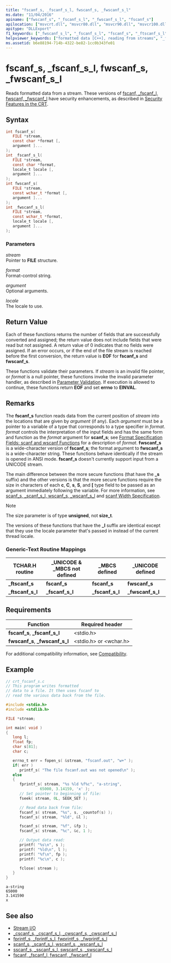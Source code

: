 ```yaml
---
title: "fscanf_s, _fscanf_s_l, fwscanf_s, _fwscanf_s_l"
ms.date: "11/04/2016"
apiname: ["fwscanf_s", "_fscanf_s_l", "_fwscanf_s_l", "fscanf_s"]
apilocation: ["msvcrt.dll", "msvcr80.dll", "msvcr90.dll", "msvcr100.dll", "msvcr100_clr0400.dll", "msvcr110.dll", "msvcr110_clr0400.dll", "msvcr120.dll", "msvcr120_clr0400.dll", "ucrtbase.dll"]
apitype: "DLLExport"
f1_keywords: ["_fwscanf_s_l", "_fscanf_s_l", "fscanf_s", "_ftscanf_s_l", "_ftscanf_s", "fwscanf_s"]
helpviewer_keywords: ["formatted data [C++], reading from streams", "_ftscanf_s_l function", "_fscanf_s_l function", "ftscanf_s function", "fwscanf_s function", "_ftscanf_s function", "data [CRT], reading from streams", "_fwscanf_s_l function", "fscanf_s function", "fwscanf_s_l function", "ftscanf_s_l function", "streams [C++], reading formatted data from", "fscanf_s_l function"]
ms.assetid: b6e88194-714b-4322-be82-1cc0b343fe01
---
```

# fscanf_s, _fscanf_s_l, fwscanf_s, _fwscanf_s_l

Reads formatted data from a stream. These versions of [fscanf, _fscanf_l, fwscanf, _fwscanf_l](fscanf-fscanf-l-fwscanf-fwscanf-l.md) have security enhancements, as described in [Security Features in the CRT](../../c-runtime-library/security-features-in-the-crt.md).

## Syntax

```C
int fscanf_s(
   FILE *stream,
   const char *format [,
   argument ]...
);
int _fscanf_s_l(
   FILE *stream,
   const char *format,
   locale_t locale [,
   argument ]...
);
int fwscanf_s(
   FILE *stream,
   const wchar_t *format [,
   argument ]...
);
int _fwscanf_s_l(
   FILE *stream,
   const wchar_t *format,
   locale_t locale [,
   argument ]...
);
```

### Parameters

*stream*<br/>
Pointer to **FILE** structure.

*format*<br/>
Format-control string.

*argument*<br/>
Optional arguments.

*locale*<br/>
The locale to use.

## Return Value

Each of these functions returns the number of fields that are successfully converted and assigned; the return value does not include fields that were read but not assigned. A return value of 0 indicates that no fields were assigned. If an error occurs, or if the end of the file stream is reached before the first conversion, the return value is **EOF** for **fscanf_s** and **fwscanf_s**.

These functions validate their parameters. If *stream* is an invalid file pointer, or *format* is a null pointer, these functions invoke the invalid parameter handler, as described in [Parameter Validation](../../c-runtime-library/parameter-validation.md). If execution is allowed to continue, these functions return **EOF** and set **errno** to **EINVAL**.

## Remarks

The **fscanf_s** function reads data from the current position of *stream* into the locations that are given by *argument* (if any). Each *argument* must be a pointer to a variable of a type that corresponds to a type specifier in *format*. *format* controls the interpretation of the input fields and has the same form and function as the *format* argument for **scanf_s**; see [Format Specification Fields: scanf and wscanf Functions](../../c-runtime-library/format-specification-fields-scanf-and-wscanf-functions.md) for a description of *format*.  **fwscanf_s** is a wide-character version of **fscanf_s**; the format argument to **fwscanf_s** is a wide-character string. These functions behave identically if the stream is opened in ANSI mode. **fscanf_s** doesn't currently support input from a UNICODE stream.

The main difference between the more secure functions (that have the **_s** suffix) and the other versions is that the more secure functions require the size in characters of each **c**, **C**, **s**, **S**, and **[** type field to be passed as an argument immediately following the variable. For more information, see [scanf_s, _scanf_s_l, wscanf_s, _wscanf_s_l](scanf-s-scanf-s-l-wscanf-s-wscanf-s-l.md) and [scanf Width Specification](../../c-runtime-library/scanf-width-specification.md).

> [!NOTE]
> The size parameter is of type **unsigned**, not **size_t**.

The versions of these functions that have the **_l** suffix are identical except that they use the locale parameter that's passed in instead of the current thread locale.

### Generic-Text Routine Mappings

|TCHAR.H routine|_UNICODE & _MBCS not defined|_MBCS defined|_UNICODE defined|
|---------------------|------------------------------------|--------------------|-----------------------|
|**_ftscanf_s**|**fscanf_s**|**fscanf_s**|**fwscanf_s**|
|**_ftscanf_s_l**|**_fscanf_s_l**|**_fscanf_s_l**|**_fwscanf_s_l**|

## Requirements

|Function|Required header|
|--------------|---------------------|
|**fscanf_s**, **_fscanf_s_l**|\<stdio.h>|
|**fwscanf_s**, **_fwscanf_s_l**|\<stdio.h> or \<wchar.h>|

For additional compatibility information, see [Compatibility](../../c-runtime-library/compatibility.md).

## Example

```C
// crt_fscanf_s.c
// This program writes formatted
// data to a file. It then uses fscanf to
// read the various data back from the file.

#include <stdio.h>
#include <stdlib.h>

FILE *stream;

int main( void )
{
   long l;
   float fp;
   char s[81];
   char c;

   errno_t err = fopen_s( &stream, "fscanf.out", "w+" );
   if( err )
      printf_s( "The file fscanf.out was not opened\n" );
   else
   {
      fprintf_s( stream, "%s %ld %f%c", "a-string",
               65000, 3.14159, 'x' );
      // Set pointer to beginning of file:
      fseek( stream, 0L, SEEK_SET );

      // Read data back from file:
      fscanf_s( stream, "%s", s, _countof(s) );
      fscanf_s( stream, "%ld", &l );

      fscanf_s( stream, "%f", &fp );
      fscanf_s( stream, "%c", &c, 1 );

      // Output data read:
      printf( "%s\n", s );
      printf( "%ld\n", l );
      printf( "%f\n", fp );
      printf( "%c\n", c );

      fclose( stream );
   }
}
```

```Output
a-string
65000
3.141590
x
```

## See also

- [Stream I/O](../../c-runtime-library/stream-i-o.md)
- [_cscanf_s, _cscanf_s_l, _cwscanf_s, _cwscanf_s_l](cscanf-s-cscanf-s-l-cwscanf-s-cwscanf-s-l.md)
- [fprintf_s, _fprintf_s_l, fwprintf_s, _fwprintf_s_l](fprintf-s-fprintf-s-l-fwprintf-s-fwprintf-s-l.md)
- [scanf_s, _scanf_s_l, wscanf_s, _wscanf_s_l](scanf-s-scanf-s-l-wscanf-s-wscanf-s-l.md)
- [sscanf_s, _sscanf_s_l, swscanf_s, _swscanf_s_l](sscanf-s-sscanf-s-l-swscanf-s-swscanf-s-l.md)
- [fscanf, _fscanf_l, fwscanf, _fwscanf_l](fscanf-fscanf-l-fwscanf-fwscanf-l.md)
